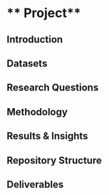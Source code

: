 # ** Project**

## **Introduction**


## **Datasets**


## **Research Questions**


## **Methodology**


## **Results & Insights**


## **Repository Structure**



## **Deliverables**


